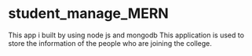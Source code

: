 # student_manage_MERN
This app i built by using node js and mongodb
This application is used to store the information of the people who are joining the college.
